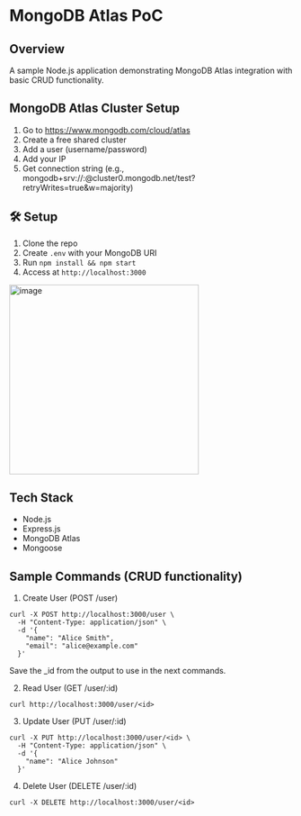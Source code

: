 # MongoDB Atlas PoC

## Overview
A sample Node.js application demonstrating MongoDB Atlas integration with basic CRUD functionality.

## MongoDB Atlas Cluster Setup
1. Go to https://www.mongodb.com/cloud/atlas
2. Create a free shared cluster
3. Add a user (username/password)
4. Add your IP
5. Get connection string (e.g., mongodb+srv://<username>:<password>@cluster0.mongodb.net/test?retryWrites=true&w=majority)

## 🛠 Setup

1. Clone the repo
2. Create `.env` with your MongoDB URI
3. Run `npm install && npm start`
4. Access at `http://localhost:3000`

<img width="337" alt="image" src="https://github.com/user-attachments/assets/b3aea619-7313-4933-83b0-abe976b7fb22" />


## Tech Stack
- Node.js
- Express.js
- MongoDB Atlas
- Mongoose

## Sample Commands (CRUD functionality)

1. Create User (POST /user)

```
curl -X POST http://localhost:3000/user \
  -H "Content-Type: application/json" \
  -d '{
    "name": "Alice Smith",
    "email": "alice@example.com"
  }'
```
Save the _id from the output to use in the next commands.

2. Read User (GET /user/:id)

```
curl http://localhost:3000/user/<id>
```

3. Update User (PUT /user/:id)
```
curl -X PUT http://localhost:3000/user/<id> \
  -H "Content-Type: application/json" \
  -d '{
    "name": "Alice Johnson"
  }'
```
4. Delete User (DELETE /user/:id)
```
curl -X DELETE http://localhost:3000/user/<id>
```
